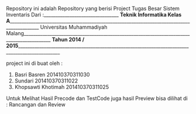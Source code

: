 Repository ini adalah Repository yang berisi Project Tugas Besar Sistem Inventaris Dari :________________________________
__Teknik Informatika Kelas A_____________________________________________________________________________________________
Universitas Muhammadiyah Malang__________________________________________________________________________________________
____Tahun 2014 / 2015____________________________________________________________________________________________________

project ini di buat oleh :
1. Basri Basren       201410370311030
2. Sundari            201410370311022
3. Khopsawti Khotimah 201410370311025

Untuk Melihat Hasil Precode dan TestCode juga hasil Preview bisa dilihat di :
Rancangan dan Review

